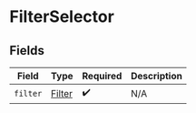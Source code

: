 # FilterSelector


## Fields

| Field                                   | Type                                    | Required                                | Description                             |
| --------------------------------------- | --------------------------------------- | --------------------------------------- | --------------------------------------- |
| `filter`                                | [Filter](../../models/shared/filter.md) | :heavy_check_mark:                      | N/A                                     |